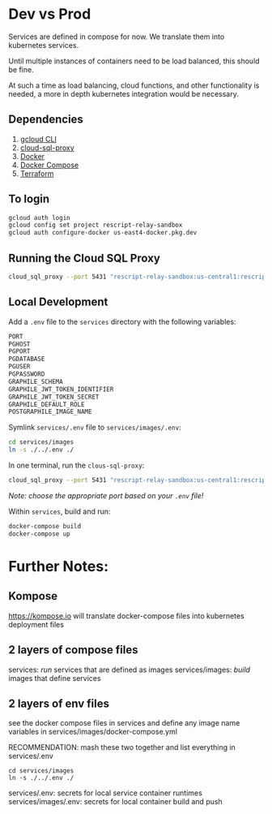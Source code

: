 # Dev vs Prod

Services are defined in compose for now. We translate them into kubernetes services.

Until multiple instances of containers need to be load balanced, this should be fine.

At such a time as load balancing, cloud functions, and other functionality is needed, a more in depth kubernetes integration would be necessary.

## Dependencies

1. [gcloud CLI](https://cloud.google.com/sdk/gcloud/)
2. [cloud-sql-proxy](https://github.com/GoogleCloudPlatform/cloud-sql-proxy)
3. [Docker](https://www.docker.com/)
4. [Docker Compose](https://docs.docker.com/compose/)
5. [Terraform](https://www.terraform.io/)

## To login

```sh
gcloud auth login
gcloud config set project rescript-relay-sandbox
gcloud auth configure-docker us-east4-docker.pkg.dev
```

## Running the Cloud SQL Proxy
```sh
cloud_sql_proxy --port 5431 "rescript-relay-sandbox:us-central1:rescript-relay-sandbox-db"
```

## Local Development
Add a ```.env``` file to the ```services``` directory with the following variables:

```sh
PORT
PGHOST
PGPORT
PGDATABASE
PGUSER
PGPASSWORD
GRAPHILE_SCHEMA
GRAPHILE_JWT_TOKEN_IDENTIFIER
GRAPHILE_JWT_TOKEN_SECRET
GRAPHILE_DEFAULT_ROLE
POSTGRAPHILE_IMAGE_NAME
```

Symlink ```services/.env``` file to ```services/images/.env```:

```sh
cd services/images
ln -s ./../.env ./
```

In one terminal, run the ```clous-sql-proxy```:
```sh
cloud_sql_proxy --port 5431 "rescript-relay-sandbox:us-central1:rescript-relay-sandbox-db"
```

_Note: choose the appropriate port based on your ```.env``` file!_

Within ```services```, build and run:

```sh
docker-compose build
docker-compose up
```

# Further Notes:

## Kompose
https://kompose.io will translate docker-compose files into kubernetes deployment files

## 2 layers of compose files
services: *run* services that are defined as images
services/images: *build* images that define services

## 2 layers of env files
see the docker compose files in services and define any image name variables in services/images/docker-compose.yml

RECOMMENDATION: mash these two together and list everything in services/.env

    cd services/images
    ln -s ./../.env ./

services/.env: secrets for local service container runtimes
services/images/.env: secrets for local container build and push